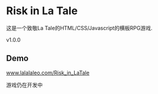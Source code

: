 # Risk in La Tale
这是一个致敬La Tale的HTML/CSS/Javascript的横板RPG游戏.

v1.0.0

## Demo

www.lalalaleo.com/Risk_in_LaTale

游戏仍在开发中